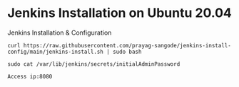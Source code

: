 # Jenkins Installation on Ubuntu 20.04
Jenkins Installation &amp; Configuration

`curl https://raw.githubusercontent.com/prayag-sangode/jenkins-install-config/main/jenkins-install.sh | sudo bash`

`sudo cat /var/lib/jenkins/secrets/initialAdminPassword`

`Access ip:8080`
